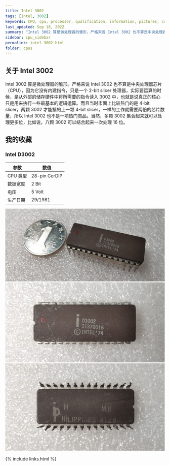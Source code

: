 ```yaml
---
title: Intel 3002
tags: [Intel, 3002]
keywords: CPU, cpu, processor, qualification, information, pictures, core, frequency, chip packaging, packaging, cpu info, x86, collection, amd, cyrix, harris, ibm, idt, iit, intel, motorola, nec, sgs, sgs-thomson, siemens, ST, signetics, mhs, ti, texas instruments, ulsi, umc, weitek, zilog, 3002, 4004, 4040, 8008, 808x, 8085, 8088, 8086, 80188, 80186, 80286, 286, 80386, 386, i386, Am386, 386sx, 386dx, 486, i486, 586, 486sx, 486dx, overdrive, 487, pentium, 586, 5x86, 386dlc, 386slc, 486dx2, mmx, ppro, pentium-pro, pro, athlon, duron, z80, dirk oppelt, dirk, oppelt, engineering, sample, samples
last_updated: Sep 18, 2022
summary: "Intel 3002 算是微处理器的雏形，严格来说 Intel 3002 也不算是中央处理器芯片（CPU），因为它没有内建指令，只是一个 2-bit slicer 处理器。"
sidebar: cpu_sidebar
permalink: intel_3002.html
folder: cpus
---
```


## 关于 Intel 3002

Intel 3002 算是微处理器的雏形。严格来说 Intel 3002 也不算是中央处理器芯片（CPU），因为它没有内建指令，只是一个 2-bit slicer 处理器，实际要运算的时候，是从外部的储存硬件中将所需要的指令读入 3002 中，也就是说真正的核心只是用来执行一些最基本的逻辑运算。而且当时市面上比较热门的是 4-bit slicer，两颗 3002 才能抵的上一颗 4-bit slicer，一样的工作就需要两倍的芯片数量，所以 Intel 3002 也不是一项热门商品。当然，多颗 3002 集合起来就可以处理更多位，比如说，八颗 3002 可以结合起来一次处理 16 位。

## 我的收藏

### Intel D3002

| 参数 | 数值 |
| ------ | ------ |
| CPU 类型 | 28-pin CerDIP |
| 数据宽度 | 2 Bit |
| 电压 | 5 Volt |
| 生产日期 | 29/1981 |

![Intel D3002 侧面](/images/cpus/Intel/Intel_D3002_3.jpg)
![Intel D3002 正面](/images/cpus/Intel/Intel_D3002_1.jpg)
![Intel D3002 反面](/images/cpus/Intel/Intel_D3002_2.jpg)

{% include links.html %}
